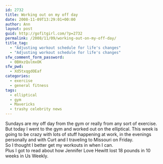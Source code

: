 ```yaml
---
id: 2732
title: Working out on my off day
date: 2008-11-09T13:29:01+00:00
author: Ann
layout: post
guid: http://gofitgirl.com/?p=2732
permalink: /2008/11/09/working-out-on-my-off-day/
title_tag:
  - "Adjusting workout schedule for life's changes"
  - "Adjusting workout schedule for life's changes"
sfw_comment_form_password:
  - 0BHxzQulmxOK
sfw_pwd:
  - Xd5txqgdOEaf
categories:
  - exercise
  - general fitness
tags:
  - elliptical
  - gym
  - Mavericks
  - trashy celebrity news
---
```

Sundays are my off day from the gym or really from any sort of exercise.  
But today I went to the gym and worked out on the elliptical. This week is going to be crazy with lots of stuff happening at work, in the evenings personally and with Curt and I traveling to Missouri on Friday.  
So I thought I better get my workouts in when I can.  
Plus I got to read about how Jennifer Love Hewitt lost 18 pounds in 10 weeks in Us Weekly.